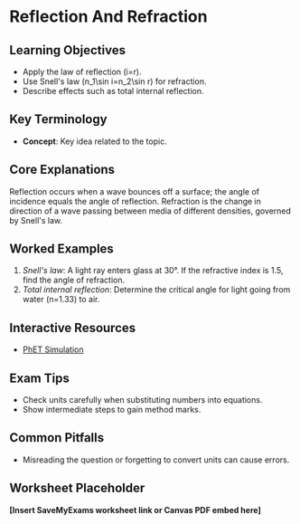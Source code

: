 # Reflection And Refraction

## Learning Objectives
- Apply the law of reflection \(i=r\).
- Use Snell's law \(n_1\sin i=n_2\sin r\) for refraction.
- Describe effects such as total internal reflection.

## Key Terminology
- **Concept**: Key idea related to the topic.

## Core Explanations
Reflection occurs when a wave bounces off a surface; the angle of incidence equals the angle of reflection. Refraction is the change in direction of a wave passing between media of different densities, governed by Snell's law.

## Worked Examples
1. *Snell's law*: A light ray enters glass at 30°. If the refractive index is 1.5, find the angle of refraction.
2. *Total internal reflection*: Determine the critical angle for light going from water \(n=1.33\) to air.

## Interactive Resources
- [PhET Simulation](https://phet.colorado.edu/)

## Exam Tips
- Check units carefully when substituting numbers into equations.
- Show intermediate steps to gain method marks.

## Common Pitfalls
- Misreading the question or forgetting to convert units can cause errors.

## Worksheet Placeholder
**[Insert SaveMyExams worksheet link or Canvas PDF embed here]**

